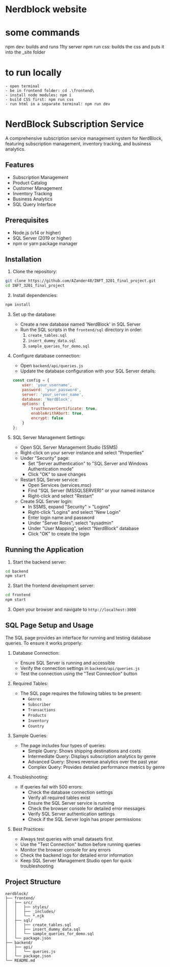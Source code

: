 ﻿# Nerdblock website

# some commands
npm dev: builds and runs 11ty server
npm run css: builds the css and puts it into the _site folder

# to run locally
    - open terminal
    - be in frontend folder: cd .\frontend\
    - install node modules: npm i
    - build CSS first: npm run css
    - run html in a separate terminal: npm run dev

# NerdBlock Subscription Service

A comprehensive subscription service management system for NerdBlock, featuring subscription management, inventory tracking, and business analytics.

## Features

- Subscription Management
- Product Catalog
- Customer Management
- Inventory Tracking
- Business Analytics
- SQL Query Interface

## Prerequisites

- Node.js (v14 or higher)
- SQL Server (2019 or higher)
- npm or yarn package manager

## Installation

1. Clone the repository:
```bash
git clone https://github.com/AZander48/INFT_3201_final_project.git
cd INFT_3201_final_project
```

2. Install dependencies:
```bash
npm install
```

3. Set up the database:
   - Create a new database named 'NerdBlock' in SQL Server
   - Run the SQL scripts in the `frontend/sql` directory in order:
     1. `create_tables.sql`
     2. `insert_dummy_data.sql`
     3. `sample_queries_for_demo.sql`

4. Configure database connection:
   - Open `backend/api/queries.js`
   - Update the database configuration with your SQL Server details:
   ```javascript
   const config = {
       user: 'your_username',
       password: 'your_password',
       server: 'your_server_name',
       database: 'NerdBlock',
       options: {
           trustServerCertificate: true,
           enableArithAbort: true,
           encrypt: false
       }
   };
   ```

5. SQL Server Management Settings:
   - Open SQL Server Management Studio (SSMS)
   - Right-click on your server instance and select "Properties"
   - Under "Security" page:
     - Set "Server authentication" to "SQL Server and Windows Authentication mode"
     - Click "OK" to save changes
   - Restart SQL Server service:
     - Open Services (services.msc)
     - Find "SQL Server (MSSQLSERVER)" or your named instance
     - Right-click and select "Restart"
   - Create SQL Server login:
     - In SSMS, expand "Security" > "Logins"
     - Right-click "Logins" and select "New Login"
     - Enter login name and password
     - Under "Server Roles", select "sysadmin"
     - Under "User Mapping", select "NerdBlock" database
     - Click "OK" to create the login

## Running the Application

1. Start the backend server:
```bash
cd backend
npm start
```

2. Start the frontend development server:
```bash
cd frontend
npm start
```

3. Open your browser and navigate to `http://localhost:3000`

## SQL Page Setup and Usage

The SQL page provides an interface for running and testing database queries. To ensure it works properly:

1. Database Connection:
   - Ensure SQL Server is running and accessible
   - Verify the connection settings in `backend/api/queries.js`
   - Test the connection using the "Test Connection" button

2. Required Tables:
   - The SQL page requires the following tables to be present:
     - `Genres`
     - `Subscriber`
     - `Transactions`
     - `Products`
     - `Inventory`
     - `Country`

3. Sample Queries:
   - The page includes four types of queries:
     - Simple Query: Shows shipping destinations and costs
     - Intermediate Query: Displays subscription analytics by genre
     - Advanced Query: Shows revenue analytics over the past year
     - Complex Query: Provides detailed performance metrics by genre

4. Troubleshooting:
   - If queries fail with 500 errors:
     - Check the database connection settings
     - Verify all required tables exist
     - Ensure the SQL Server service is running
     - Check the browser console for detailed error messages
     - Verify SQL Server authentication settings
     - Check if the SQL Server login has proper permissions

5. Best Practices:
   - Always test queries with small datasets first
   - Use the "Test Connection" button before running queries
   - Monitor the browser console for any errors
   - Check the backend logs for detailed error information
   - Keep SQL Server Management Studio open for quick troubleshooting

## Project Structure

```
nerdblock/
├── frontend/
│   ├── src/
│   │   ├── styles/
│   │   ├── _includes/
│   │   └── *.njk
│   ├── sql/
│   │   ├── create_tables.sql
│   │   ├── insert_dummy_data.sql
│   │   └── sample_queries_for_demo.sql
│   └── package.json
├── backend/
│   ├── api/
│   │   └── queries.js
│   └── package.json
└── README.md
```




